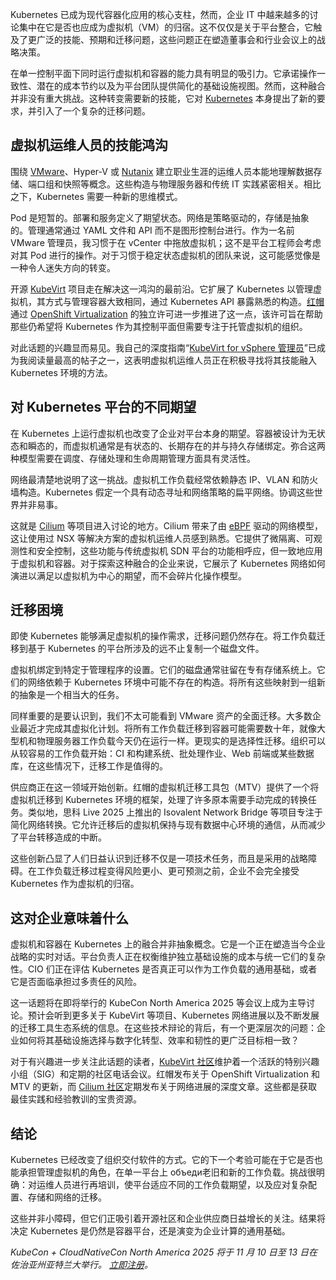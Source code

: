 Kubernetes 已成为现代容器化应用的核心支柱，然而，企业 IT 中越来越多的讨论集中在它是否也应成为虚拟机（VM）的归宿。这不仅仅是关于平台整合，它触及了更广泛的技能、预期和迁移问题，这些问题正在塑造董事会和行业会议上的战略决策。

在单一控制平面下同时运行虚拟机和容器的能力具有明显的吸引力。它承诺操作一致性、潜在的成本节约以及为平台团队提供简化的基础设施视图。然而，这种融合并非没有重大挑战。这种转变需要新的技能，它对 [Kubernetes](https://thenewstack.io/kubernetes/) 本身提出了新的要求，并引入了一个复杂的迁移问题。

## 虚拟机运维人员的技能鸿沟

围绕 [VMware](https://tanzu.vmware.com?utm_content=inline+mention)、Hyper-V 或 [Nutanix](https://www.nutanix.com/solutions/cloud-native?utm_medium=redirect&utm_content=inline-mention) 建立职业生涯的运维人员本能地理解数据存储、端口组和快照等概念。这些构造与物理服务器和传统 IT 实践紧密相关。相比之下，Kubernetes 需要一种新的思维模式。

Pod 是短暂的。部署和服务定义了期望状态。网络是策略驱动的，存储是抽象的。管理通常通过 YAML 文件和 API 而不是图形控制台进行。作为一名前 VMware 管理员，我习惯于在 vCenter 中拖放虚拟机；这不是平台工程师会考虑对其 Pod 进行的操作。对于习惯于稳定状态虚拟机的团队来说，这可能感觉像是一种令人迷失方向的转变。

开源 [KubeVirt](https://thenewstack.io/open-source-kubevirt-vm-management-with-kubernetes-is-a-work-in-progress/) 项目走在解决这一鸿沟的最前沿。它扩展了 Kubernetes 以管理虚拟机，其方式与管理容器大致相同，通过 Kubernetes API 暴露熟悉的构造。[红帽](https://www.openshift.com/try?utm_content=inline+mention)通过 [OpenShift Virtualization](https://thenewstack.io/virtualization-and-containers-better-together/) 的独立许可进一步推进了这一点，该许可旨在帮助那些仍希望将 Kubernetes 作为其控制平面但需要专注于托管虚拟机的组织。

对此话题的兴趣显而易见。我自己的深度指南“[KubeVirt for vSphere 管理员](https://veducate.co.uk/kubevirt-for-vsphere-admins-deep-dive-guide/)”已成为我阅读量最高的帖子之一，这表明虚拟机运维人员正在积极寻找将其技能融入 Kubernetes 环境的方法。

## 对 Kubernetes 平台的不同期望

在 Kubernetes 上运行虚拟机也改变了企业对平台本身的期望。容器被设计为无状态和瞬态的，而虚拟机通常是有状态的、长期存在的并与持久存储绑定。弥合这两种模型需要在调度、存储处理和生命周期管理方面具有灵活性。

网络最清楚地说明了这一挑战。虚拟机工作负载经常依赖静态 IP、VLAN 和防火墙构造。Kubernetes 假定一个具有动态寻址和网络策略的扁平网络。协调这些世界并非易事。

这就是 [Cilium](https://thenewstack.io/breaking-the-chains-of-kube-proxy-with-cilium/) 等项目进入讨论的地方。Cilium 带来了由 [eBPF](https://thenewstack.io/what-is-ebpf/) 驱动的网络模型，这让使用过 NSX 等解决方案的虚拟机运维人员感到熟悉。它提供了微隔离、可观测性和安全控制，这些功能与传统虚拟机 SDN 平台的功能相呼应，但一致地应用于虚拟机和容器。对于探索这种融合的企业来说，它展示了 Kubernetes 网络如何演进以满足以虚拟机为中心的期望，而不会碎片化操作模型。

## 迁移困境

即使 Kubernetes 能够满足虚拟机的操作需求，迁移问题仍然存在。将工作负载迁移到基于 Kubernetes 的平台所涉及的远不止复制一个磁盘文件。

虚拟机绑定到特定于管理程序的设置。它们的磁盘通常驻留在专有存储系统上。它们的网络依赖于 Kubernetes 环境中可能不存在的构造。将所有这些映射到一组新的抽象是一个相当大的任务。

同样重要的是要认识到，我们不太可能看到 VMware 资产的全面迁移。大多数企业最近才完成其虚拟化计划。将所有工作负载迁移到容器可能需要数十年，就像大型机和物理服务器工作负载今天仍在运行一样。更现实的是选择性迁移。组织可以从较容易的工作负载开始：CI 和构建系统、批处理作业、Web 前端或某些数据库，在这些情况下，迁移工作是值得的。

供应商正在这一领域开始创新。红帽的虚拟机迁移工具包（MTV）提供了一个将虚拟机迁移到 Kubernetes 环境的框架，处理了许多原本需要手动完成的转换任务。类似地，思科 Live 2025 上推出的 Isovalent Network Bridge 等项目专注于简化网络转换。它允许迁移后的虚拟机保持与现有数据中心环境的通信，从而减少了平台转移造成的中断。

这些创新凸显了人们日益认识到迁移不仅是一项技术任务，而且是采用的战略障碍。在工作负载迁移过程变得风险更小、更可预测之前，企业不会完全接受 Kubernetes 作为虚拟机的归宿。

## 这对企业意味着什么

虚拟机和容器在 Kubernetes 上的融合并非抽象概念。它是一个正在塑造当今企业战略的实时对话。平台负责人正在权衡维护独立基础设施的成本与统一它们的复杂性。CIO 们正在评估 Kubernetes 是否真正可以作为工作负载的通用基础，或者它是否面临承担过多责任的风险。

这一话题将在即将举行的 KubeCon North America 2025 等会议上成为主导讨论。预计会听到更多关于 KubeVirt 等项目、Kubernetes 网络进展以及不断发展的迁移工具生态系统的信息。在这些技术辩论的背后，有一个更深层次的问题：企业如何将其基础设施选择与数字化转型、效率和韧性的更广泛目标相一致？

对于有兴趣进一步关注此话题的读者，[KubeVirt 社区](https://kubevirt.io/community/)维护着一个活跃的特别兴趣小组（SIG）和定期的社区电话会议。红帽发布关于 OpenShift Virtualization 和 MTV 的更新，而 [Cilium 社区](https://cilium.io/get-involved/)定期发布关于网络进展的深度文章。这些都是获取最佳实践和经验教训的宝贵资源。

## 结论

Kubernetes 已经改变了组织交付软件的方式。它的下一个考验可能在于它是否也能承担管理虚拟机的角色，在单一平台上 объеди老旧和新的工作负载。挑战很明确：对运维人员进行再培训，使平台适应不同的工作负载期望，以及应对复杂配置、存储和网络的迁移。

这些并非小障碍，但它们正吸引着开源社区和企业供应商日益增长的关注。结果将决定 Kubernetes 是仍然是容器平台，还是演变为企业计算的通用基础。

*KubeCon + CloudNativeCon North America 2025 将于 11 月 10 日至 13 日在佐治亚州亚特兰大举行。* [*立即注册*](https://events.linuxfoundation.org/kubecon-cloudnativecon-north-america/register/)*。*